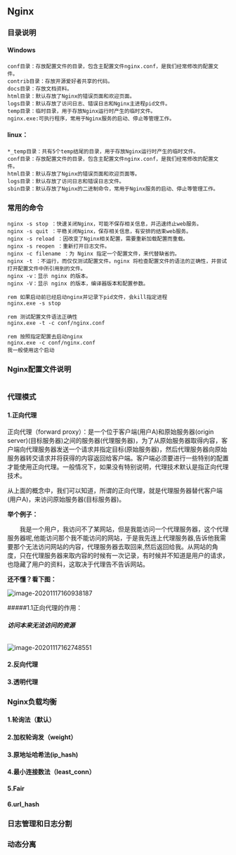 ## Nginx

### 目录说明

#### Windows

```nginx
conf目录：存放配置文件的目录，包含主配置文件nginx.conf，是我们经常修改的配置文件。
contrib目录：存放开源爱好者共享的代码。
docs目录：存放文档资料。
html目录：默认存放了Nginx的错误页面和欢迎页面。
logs目录：默认存放了访问日志、错误日志和Nginx主进程pid文件。
temp目录：临时目录，用于存放Nginx运行时产生的临时文件。
nginx.exe:可执行程序，常用于Nginx服务的启动、停止等管理工作。
```

#### linux：

```nginx
*_temp目录：共有5个temp结尾的目录，用于存放Nginx运行时产生的临时文件。
conf目录：存放配置文件的目录，包含主配置文件nginx.conf，是我们经常修改的配置文件。
html目录：默认存放了Nginx的错误页面和欢迎页面等。
logs目录：默认存放了访问日志和错误日志文件。
sbin目录：默认存放了Nginx的二进制命令，常用于Nginx服务的启动、停止等管理工作。
```

### 常用的命令

```nginx
nginx -s stop ：快速关闭Nginx，可能不保存相关信息，并迅速终止web服务。
nginx -s quit ：平稳关闭Nginx，保存相关信息，有安排的结束web服务。
nginx -s reload ：因改变了Nginx相关配置，需要重新加载配置而重载。
nginx -s reopen ：重新打开日志文件。
nginx -c filename ：为 Nginx 指定一个配置文件，来代替缺省的。
nginx -t ：不运行，而仅仅测试配置文件。nginx 将检查配置文件的语法的正确性，并尝试打开配置文件中所引用到的文件。
nginx -v：显示 nginx 的版本。
nginx -V：显示 nginx 的版本，编译器版本和配置参数。

rem 如果启动前已经启动nginx并记录下pid文件，会kill指定进程
nginx.exe -s stop

rem 测试配置文件语法正确性
nginx.exe -t -c conf/nginx.conf

rem 按照指定配置去启动nginx
nginx.exe -c conf/nginx.conf
我一般使用这个启动
```

### Nginx配置文件说明

```nginx

```

### 代理模式

#### 1.正向代理

正向代理（forward proxy）：是一个位于客户端(用户A)和原始服务器(origin server)(目标服务器)之间的服务器(代理服务器)，为了从原始服务器取得内容，客户端向代理服务器发送一个请求并指定目标(原始服务器)，然后代理服务器向原始服务器转交请求并将获得的内容返回给客户端。客户端必须要进行一些特别的配置才能使用正向代理。一般情况下，如果没有特别说明，代理技术默认是指正向代理技术。



从上面的概念中，我们可以知道，所谓的正向代理，就是代理服务器替代客户端(用户A)，来访问原始服务器(目标服务器)。

**举个例子：**

　　我是一个用户，我访问不了某网站，但是我能访问一个代理服务器，这个代理服务器呢,他能访问那个我不能访问的网站，于是我先连上代理服务器,告诉他我需要那个无法访问网站的内容，代理服务器去取回来,然后返回给我。从网站的角度，只在代理服务器来取内容的时候有一次记录，有时候并不知道是用户的请求，也隐藏了用户的资料，这取决于代理告不告诉网站。

**还不懂？看下图：**

![image-20201117160938187](G:\个人笔记\nginx\img\image-20201117160938187.png)

#####1.1正向代理的作用：

###### **访问本来无法访问的资源**

![image-20201117162748551](G:\个人笔记\nginx\img\image-20201117162748551.png)

#### 2.反向代理

 

#### 3.透明代理

### Nginx负载均衡

#### 1.轮询法（默认）



#### 2.加权轮询发（weight）



#### 3.原地址哈希法(ip_hash)



#### 4.最小连接数法（least_conn）



#### 5.Fair



#### 6.url_hash



### 日志管理和日志分割

### 动态分离





